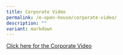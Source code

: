 ```yaml
---
title: Corporate Video
permalink: /e-open-house/corporate-video/
description: ""
variant: markdown
---
```

[Click here for the Corporate Video ](https://youtu.be/1UwZVJFOWcI)